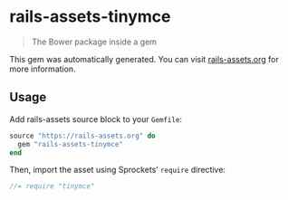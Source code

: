 # rails-assets-tinymce

> The Bower package inside a gem

This gem was automatically generated. You can visit [rails-assets.org](https://rails-assets.org) for more information.

## Usage

Add rails-assets source block to your `Gemfile`:

```ruby
source "https://rails-assets.org" do
  gem "rails-assets-tinymce"
end

```

Then, import the asset using Sprockets’ `require` directive:

```js
//= require "tinymce"
```
